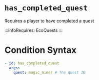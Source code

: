 # `has_completed_quest`

Requires a player to have completed a quest

:::infoRequires:
EcoQuests
:::

# Condition Syntax
```yaml
- id: has_completed_quest
  args:
    quest: magic_miner # The quest ID
```
